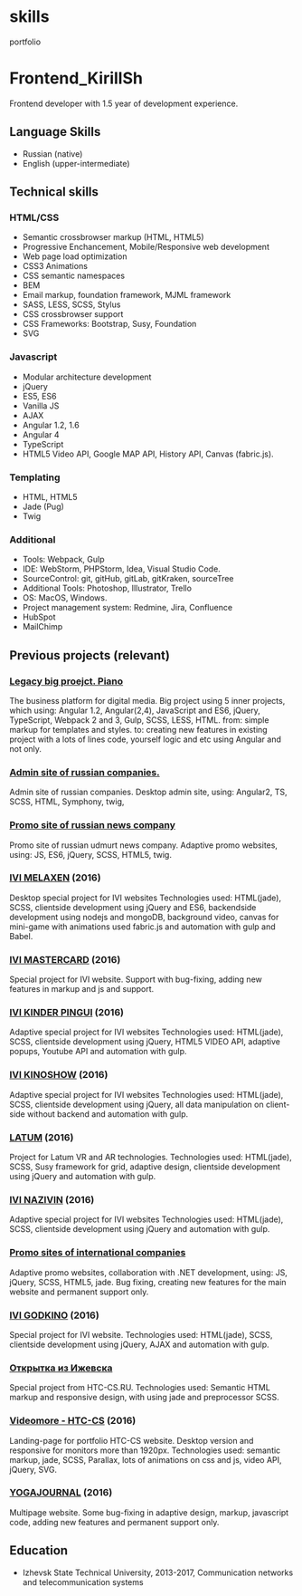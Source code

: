 # skills
portfolio

# Frontend_KirillSh

Frontend developer with 1.5 year of development experience.

## Language Skills

* Russian (native)
* English (upper-intermediate) 

## Technical skills

### HTML/CSS

* Semantic crossbrowser markup (HTML, HTML5)
* Progressive Enchancement, Mobile/Responsive web development
* Web page load optimization
* CSS3 Animations
* CSS semantic namespaces
* BEM
* Email markup, foundation framework, MJML framework
* SASS, LESS, SCSS, Stylus
* CSS crossbrowser support
* CSS Frameworks: Bootstrap, Susy, Foundation
* SVG

### Javascript 

* Modular architecture development
* jQuery
* ES5, ES6
* Vanilla JS
* AJAX
* Angular 1.2, 1.6
* Angular 4
* TypeScript
* HTML5 Video API, Google MAP API, History API, Canvas (fabric.js).

### Templating

* HTML, HTML5
* Jade (Pug)
* Twig

### Additional

* Tools: Webpack, Gulp
* IDE: WebStorm, PHPStorm, Idea, Visual Studio Code.
* SourceControl: git, gitHub, gitLab, gitKraken, sourceTree
* Additional Tools: Photoshop, Illustrator, Trello
* OS: MacOS, Windows.
* Project management system: Redmine, Jira, Confluence
* HubSpot
* MailChimp

## Previous projects (relevant)

### [Legacy big proejct. Piano](2017)
The business platform for digital media.
Big project using 5 inner projects, which using: Angular 1.2, Angular(2,4), JavaScript and ES6, jQuery, TypeScript, Webpack 2 and 3, Gulp, SCSS, LESS, HTML.
from: simple markup for templates and styles.
to: creating new features in existing project with a lots of lines code, yourself logic and etc using Angular and not only.

### [Admin site of russian companies.](2016-2017)
Admin site of russian companies.
Desktop admin site, using: Angular2, TS, SCSS, HTML, Symphony, twig,

### [Promo site of russian news company](2016)
Promo site of russian udmurt news company.
Adaptive promo websites, using: JS, ES6, jQuery, SCSS, HTML5, twig.

### [IVI MELAXEN](http://melaxen.ivi.ru/) (2016)
Desktop special project for IVI websites
Technologies used: HTML(jade), SСSS, clientside development using jQuery and ES6, backendside development using nodejs and mongoDB, background video, canvas for mini-game with animations used fabric.js and automation with gulp and Babel. 

### [IVI MASTERCARD](https://priceless.ivi.ru/) (2016)
Special project for IVI website.
Support with bug-fixing, adding new features in markup and js and support. 

### [IVI KINDER PINGUI](http://kinder.ivi.ru/) (2016)
Adaptive special project for IVI websites
Technologies used: HTML(jade), SСSS, clientside development using jQuery, HTML5 VIDEO API, adaptive popups, Youtube API and automation with gulp. 

### [IVI KINOSHOW](http://kinoshow.ivi.ru/) (2016)
Adaptive special project for IVI websites
Technologies used: HTML(jade), SСSS, clientside development using jQuery, all data manipulation on client-side without backend and automation with gulp. 

### [LATUM](http://latum.pro/) (2016)
Project for Latum VR and AR technologies.
Technologies used: HTML(jade), SСSS, Susy framework for grid, adaptive design, clientside development using jQuery and automation with gulp. 

### [IVI NAZIVIN](http://nazivin.ivi.ru/) (2016)
Adaptive special project for IVI websites
Technologies used: HTML(jade), SСSS, clientside development using jQuery and automation with gulp. 

### [Promo sites of international companies](2016)
Adaptive promo websites, collaboration with .NET development, using: JS, jQuery, SCSS, HTML5, jade.
Bug fixing, creating new features for the main website and permanent support only.

### [IVI GODKINO](http://godkino.ivi.ru/) (2016)
Special project for IVI website.
Technologies used: HTML(jade), SСSS, clientside development using jQuery, AJAX and automation with gulp.

### [Открытка из Ижевска](http://открыткаизижевска.рф/)
Special project from HTC-CS.RU. 
Technologies used: Semantic HTML markup and responsive design, with using jade and preprocessor SCSS.
 
### [Videomore - HTC-CS](http://www.htc-cs.ru/portfolio/videomore-phone/) (2016)
Landing-page for portfolio HTC-CS website. Desktop version and responsive for monitors more than 1920px.
Technologies used: semantic markup, jade, SCSS, Parallax, lots of animations on css and js, video API, jQuery, SVG.

### [YOGAJOURNAL](http://yogajournal.ru/) (2016)
Multipage website.
Some bug-fixing in adaptive design, markup, javascript code, adding new features and permanent support only. 

## Education

* Izhevsk State Technical University, 2013-2017, Communication networks and telecommunication systems
